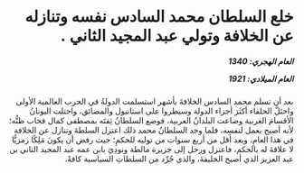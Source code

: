<h1 dir="rtl">خلع السلطان محمد السادس نفسه وتنازله عن الخلافة وتولي عبد المجيد الثاني .</h1>

<h5 dir="rtl">العام الهجري:  1340

العام الميلادي: 1921

</h5>

<p dir="rtl">بعد أن تسلم محمد السادس الخلافةَ بأشهر استسلمت الدولةُ في الحرب العالمية الأولى واحتَلَّ الحلفاء أكثَرَ أجزاء الدولة وسيطروا على استانبول والمضائق، واحتلت اليونانُ الأقسامَ الغربية وضاعت البلدانُ العربية، فوضع السلطانُ ثِقتَه بمصطفى كمال فخاب ظنُّه؛ لأنه أصبح يعمل لنفسِه، فلما وجد السلطانُ محمد ذلك اعتزل السلطةَ وتنازل عن الخلافة في هذا العامِ، وبعد أقل من أربع سنوات من توليه للحكمِ؛ حيث رفض أن يكونَ مَلِكًا رمزيًّا لا علاقةَ له بالحكم، فاعتزل ورحل إلى جزيرة مالطة ونودِيَ بابن عمه عبد المجيد الثاني بن عبد العزيز الذي أصبح الخليفةَ، والذي جُرِّد من السلطاتِ السياسية كافةً.</p></br>
